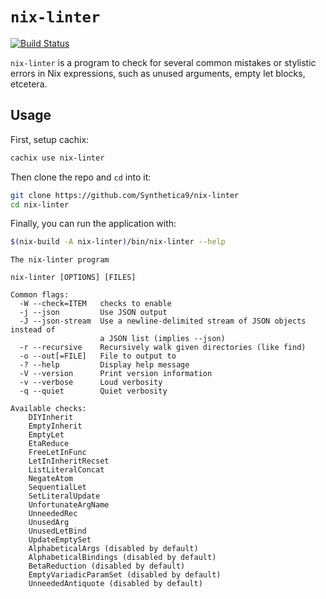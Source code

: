 # `nix-linter`

[![Build Status](https://travis-ci.org/Synthetica9/nix-linter.svg?branch=master)](https://travis-ci.org/Synthetica9/nix-linter)

`nix-linter` is a program to check for several common mistakes or stylistic
errors in Nix expressions, such as unused arguments, empty let blocks,
etcetera.

## Usage

First, setup cachix:

```sh
cachix use nix-linter
```

Then clone the repo and `cd` into it:

```sh
git clone https://github.com/Synthetica9/nix-linter
cd nix-linter
```

Finally, you can run the application with:

```sh
$(nix-build -A nix-linter)/bin/nix-linter --help

```

```
The nix-linter program

nix-linter [OPTIONS] [FILES]

Common flags:
  -W --check=ITEM   checks to enable
  -j --json         Use JSON output
  -J --json-stream  Use a newline-delimited stream of JSON objects instead of
                    a JSON list (implies --json)
  -r --recursive    Recursively walk given directories (like find)
  -o --out[=FILE]   File to output to
  -? --help         Display help message
  -V --version      Print version information
  -v --verbose      Loud verbosity
  -q --quiet        Quiet verbosity

Available checks:
    DIYInherit
    EmptyInherit
    EmptyLet
    EtaReduce
    FreeLetInFunc
    LetInInheritRecset
    ListLiteralConcat
    NegateAtom
    SequentialLet
    SetLiteralUpdate
    UnfortunateArgName
    UnneededRec
    UnusedArg
    UnusedLetBind
    UpdateEmptySet
    AlphabeticalArgs (disabled by default)
    AlphabeticalBindings (disabled by default)
    BetaReduction (disabled by default)
    EmptyVariadicParamSet (disabled by default)
    UnneededAntiquote (disabled by default)

```
